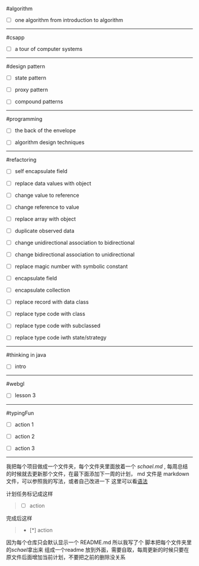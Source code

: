 #algorithm
* [ ] one algorithm from introduction to algorithm


---
#csapp

* [ ] a tour of computer systems


---
#design pattern

* [ ] state pattern
* [ ] proxy pattern
* [ ] compound patterns


---
#programming

* [ ] the back of the envelope
* [ ] algorithm design techniques


---
#refactoring

* [ ] self encapsulate field
* [ ] replace data values with object
* [ ] change value to reference
* [ ] change reference to value
* [ ] replace array with object
* [ ] duplicate observed data
* [ ] change unidirectional association to bidirectional
* [ ] change bidirectional association to unidirectional
* [ ] replace magic number with symbolic constant
* [ ] encapsulate field
* [ ] encapsulate collection
* [ ] replace record with data class
* [ ] replace type code with class
* [ ] replace type code with subclassed
* [ ] replace type code iwth state/strategy


---
#thinking in java

* [ ] intro


---
#webgl
* [ ] lesson 3


---
#typingFun
* [ ] action 1
* [ ] action 2
* [ ] action 3


---

我把每个项目做成一个文件夹，每个文件夹里面放着一个 *schael.md* , 每周总结的时候就去更新那个文件，在最下面添加下一周的计划， md 文件是 markdown 文件，可以参照我的写法，或者自己改进一下 这里可以看[语法](http://www.jianshu.com/p/1e402922ee32/)

计划任务标记成这样
> * [ ] action

完成后这样
> * [*] action

因为每个仓库只会默认显示一个 README.md 所以我写了个 脚本把每个文件夹里的*schael*拿出来 组成一个readme 放到外面，需要自取，每周更新的时候只要在原文件后面增加当前计划，不要把之前的删除没关系
